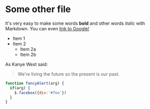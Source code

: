 # Some other file

It's very easy to make some words **bold** and other words *italic* with Markdown. You can even [link to Google!](http://google.com)

* Item 1
* Item 2
  * Item 2a
  * Item 2b

As Kanye West said:

> We're living the future so
> the present is our past.

```javascript
function fancyAlert(arg) {
  if(arg) {
    $.facebox({div:'#foo'})
  }
}
```
